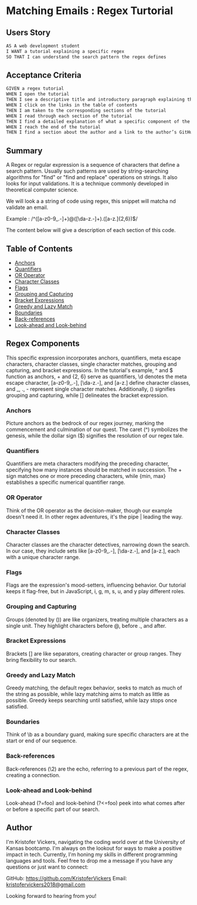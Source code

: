 # Matching Emails : Regex Turtorial 

## Users Story

```md
AS A web development student
I WANT a tutorial explaining a specific regex
SO THAT I can understand the search pattern the regex defines
```

## Acceptance Criteria

```md
GIVEN a regex tutorial
WHEN I open the tutorial
THEN I see a descriptive title and introductory paragraph explaining the purpose of the tutorial, a summary describing the regex featured in the tutorial, a table of contents linking to different sections that break down each component of the regex and explain what it does, and a section about the author with a link to the author’s GitHub profile
WHEN I click on the links in the table of contents
THEN I am taken to the corresponding sections of the tutorial
WHEN I read through each section of the tutorial
THEN I find a detailed explanation of what a specific component of the regex does
WHEN I reach the end of the tutorial
THEN I find a section about the author and a link to the author’s GitHub profile
```

## Summary

A Regex or regular expression is a sequence of characters that define a search pattern. Usually such patterns are used by string-searching algorithms for "find" or "find and replace" operations on strings. It also looks for input validations. It is a technique commonly developed in theoretical computer science.

We will look a a string of code using regex, this snippet will matcha nd validate an email.

Example : /^([a-z0-9_\.-]+)@([\da-z\.-]+)\.([a-z\.]{2,6})$/

The content below will give a description of each section of this code. 

## Table of Contents

- [Anchors](#anchors)
- [Quantifiers](#quantifiers)
- [OR Operator](#or-operator)
- [Character Classes](#character-classes)
- [Flags](#flags)
- [Grouping and Capturing](#grouping-and-capturing)
- [Bracket Expressions](#bracket-expressions)
- [Greedy and Lazy Match](#greedy-and-lazy-match)
- [Boundaries](#boundaries)
- [Back-references](#back-references)
- [Look-ahead and Look-behind](#look-ahead-and-look-behind)

## Regex Components

This specific expression incorporates anchors, quantifiers, meta escape characters, character classes, single character matches, grouping and capturing, and bracket expressions. In the tutorial's example, ^ and $ function as anchors, + and {2, 6} serve as quantifiers, \d denotes the meta escape character, [a-z0-9_.-], [\da-z.-], and [a-z.] define character classes, and _, ., - represent single character matches. Additionally, () signifies grouping and capturing, while [] delineates the bracket expression.

### Anchors

Picture anchors as the bedrock of our regex journey, marking the commencement and culmination of our quest. The caret (^) symbolizes the genesis, while the dollar sign ($) signifies the resolution of our regex tale.

### Quantifiers

Quantifiers are meta characters modifying the preceding character, specifying how many instances should be matched in succession. The + sign matches one or more preceding characters, while {min, max} establishes a specific numerical quantifier range.

### OR Operator

Think of the OR operator as the decision-maker, though our example doesn't need it. In other regex adventures, it's the pipe | leading the way.

### Character Classes

Character classes are the character detectives, narrowing down the search. In our case, they include sets like [a-z0-9_.-], [\da-z.-], and [a-z.], each with a unique character range.

### Flags

Flags are the expression's mood-setters, influencing behavior. Our tutorial keeps it flag-free, but in JavaScript, i, g, m, s, u, and y play different roles.

### Grouping and Capturing

Groups (denoted by ()) are like organizers, treating multiple characters as a single unit. They highlight characters before @, before ., and after.

### Bracket Expressions

Brackets [] are like separators, creating character or group ranges. They bring flexibility to our search.

### Greedy and Lazy Match

Greedy matching, the default regex behavior, seeks to match as much of the string as possible, while lazy matching aims to match as little as possible. Greedy keeps searching until satisfied, while lazy stops once satisfied.

### Boundaries

Think of \b as a boundary guard, making sure specific characters are at the start or end of our sequence.

### Back-references

Back-references (\2) are the echo, referring to a previous part of the regex, creating a connection.

### Look-ahead and Look-behind

Look-ahead (?=foo) and look-behind (?<=foo) peek into what comes after or before a specific part of our search.

## Author

I'm Kristofer Vickers, navigating the coding world over at the University of Kansas bootcamp. I'm always on the lookout for ways to make a positive impact in tech. Currently, I'm honing my skills in different programming languages and tools. Feel free to drop me a message if you have any questions or just want to connect:

GitHub: https://github.com/KristoferVickers
Email: kristofervickers2018@gmail.com

Looking forward to hearing from you!
